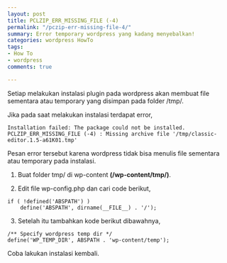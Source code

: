 ```yaml
---
layout: post
title: PCLZIP_ERR_MISSING_FILE (-4)
permalink: "/pczip-err-missing-file-4/"
summary: Error temporary wordpress yang kadang menyebalkan!
categories: wordpress HowTo
tags:
- How To
- wordpress
comments: true

---
```

Setiap melakukan instalasi plugin pada wordpress akan membuat file sementara atau temporary yang disimpan pada folder /tmp/.

Jika pada saat melakukan instalasi terdapat error, 

~~~
Installation failed: The package could not be installed. PCLZIP_ERR_MISSING_FILE (-4) : Missing archive file '/tmp/classic-editor.1.5-a61K01.tmp'
~~~

Pesan error tersebut karena wordpress tidak bisa menulis file sementara atau temporary pada instalasi.

1. Buat folder tmp/ di wp-content **(/wp-content/tmp/)**.

2. Edit file wp-config.php dan cari code berikut,

~~~
if ( !defined('ABSPATH') )
    define('ABSPATH', dirname(__FILE__) . '/');
~~~

3. Setelah itu tambahkan kode berikut dibawahnya, 

~~~
/** Specify wordpress temp dir */
define('WP_TEMP_DIR', ABSPATH . 'wp-content/temp');
~~~


Coba lakukan instalasi kembali.